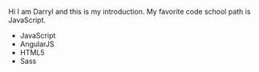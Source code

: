 Hi I am Darryl and this is my introduction.
My favorite code school path is JavaScript.
* JavaScript
* AngularJS
* HTML5
* Sass